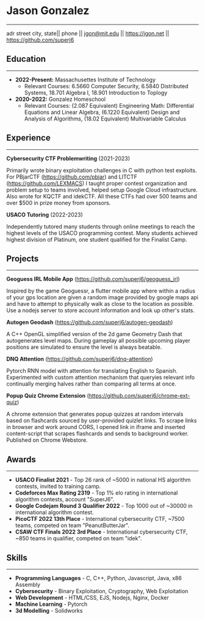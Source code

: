 # Jason Gonzalez
---

adr street city, state|| phone || <jgon@mit.edu>  || <https://jgon.net> || <https://github.com/superj6>   

## Education
---

- **2022-Present:** Massachusettes Institute of Technology
  - Relevant Courses: 6.5660 Computer Security, 6.5840 Distributed Systems, 18.701 Algebra I, 18.901 Introduction to Toplogy
- **2020-2022:** Gonzalez Homeschool
  - Relevant Courses: (2.087 Equivalent) Engineering Math: Differential Equations and Linear Algebra, (6.1220 Equivalent) Design and Analysis of Algorithms, (18.02 Equivalent) Multivariable Calculus 

##  Experience
---

**Cybersecurity CTF Problemwriting** (2021-2023)

Primarily wrote binary exploitation challenges in C with python test exploits. For PBjarCTF (<https://github.com/pbjar>) and LITCTF (<https://github.com/LEXMACS>) I taught proper contest organization and problem setup to teams involved, helped setup Google Cloud infrastructure. Also wrote for KQCTF and idekCTF. All these CTFs had over 500 teams and over $500 in prize money from sponsors. 

**USACO Tutoring** (2022-2023)

Independently tutored many students through online meetings to reach the highest levels of the USACO programming contest. Many students achieved highest division of Platinum, one student qualified for the Finalist Camp. 

## Projects
---

**Geoguess IRL Mobile App** (<https://github.com/superj6/geoguess_irl>)

Inspired by the game Geoguessr, a flutter mobile app where within a radius of your gps location are given a random image provided by google maps api and have to attempt to physically walk as close to the location as possible. Use a nodejs server to store account information and look up other's stats.

**Autogen Geodash** (<https://github.com/superj6/autogen-geodash>)

A C++ OpenGL simplified version of the 2d game Geometry Dash that autogenerates level maps. During gameplay all possible upcoming player positions are simulated to ensure the level is always beatable.

**DNQ Attention** (<https://github.com/superj6/dnq-attention>)

Pytorch RNN model with attention for translating English to Spanish. Experimented with custom attention mechanism that queryies relevant info continually merging halves rather than comparing all terms at once.

**Popup Quiz Chrome Extension** (<https://github.com/superj6/chrome-ext-quiz>)

A chrome extension that generates popup quizzes at random intervals based on flashcards sourced by user-provided quizlet links. To scrape links in browser and work around CORS, I opened link in iframe and inserted content-script that scrapes flashcards and sends to background worker. Published on Chrome Webstore.

## Awards
---

- **USACO Finalist 2021** - Top 26 rank of ~5000 in national HS algorithm contests, invited to training camp.
- **Codeforces Max Rating 2319** - Top 1% elo rating in international algorithm contests, account "SuperJ6".
- **Google Codejam Round 3 Qualifier 2022** - Top 1000 out of ~30000 in international algorithm contest.
- **PicoCTF 2022 13th Place** - International cybersecurity CTF, ~7500 teams, competed on team "PeanutButterJar". 
- **CSAW CTF Finals 2022 3rd Place** - International cybersecurity CTF, ~850 teams in qualifier, competed on team "idek".

## Skills
---

- **Programming Languages** - C, C++, Python, Javascript, Java, x86 Assembly
- **Cybersecurity** - Binary Exploitation, Cryptography, Web Exploitation
- **Web Development** - HTML/CSS, EJS, Nodejs, Nginx, Docker
- **Machine Learning** - Pytorch
- **3d Modelling** - Solidworks

